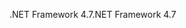 <span data-ttu-id="8424b-101">.NET Framework 4.7</span><span class="sxs-lookup"><span data-stu-id="8424b-101">.NET Framework 4.7</span></span>